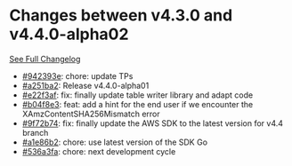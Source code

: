 # Changes between v4.3.0 and v4.4.0-alpha02

[See Full Changelog](https://github.com/pydio/cells-client/compare/v4.3.0...v4.4.0-alpha02)

- [#942393e](https://github.com/pydio/cells-client/commit/942393ee4a18836249cfc2a03d695b8e33081495): chore: update TPs
- [#a251ba2](https://github.com/pydio/cells-client/commit/a251ba2f000478d2255e360a4b2a72dad63266be): Release v4.4.0-alpha01
- [#e22f3af](https://github.com/pydio/cells-client/commit/e22f3af67a2e5b9cb7b18da4409362632a9399fa): fix: finally update table writer library and adapt code
- [#b04f8e3](https://github.com/pydio/cells-client/commit/b04f8e328bd34fdb963091358a3a875352dfd55c): feat: add a hint for the end user if we encounter the XAmzContentSHA256Mismatch error
- [#9f72b74](https://github.com/pydio/cells-client/commit/9f72b747c79cf9ab3c07205a72c67c7db3d55edc): fix: finally update the AWS SDK to the latest version for v4.4 branch
- [#a1e86b2](https://github.com/pydio/cells-client/commit/a1e86b29fe2c148b3a6aa00b45e43f0b5c19865f): chore: use latest version of the SDK Go
- [#536a3fa](https://github.com/pydio/cells-client/commit/536a3fa057dd76ec1168fe4df891b61cdac471f0): chore: next development cycle
